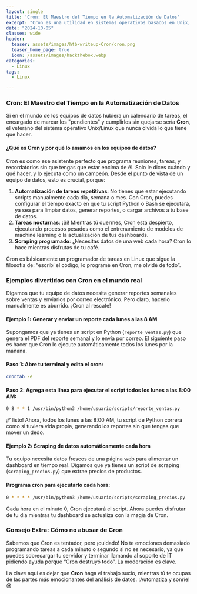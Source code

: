 ```yaml
---
layout: single
title: 'Cron: El Maestro del Tiempo en la Automatización de Datos'
excerpt: "Cron es una utilidad en sistemas operativos basados en Unix, como Linux, que se utiliza para automatizar la ejecución de tareas repetitivas en intervalos específicos de tiempo. Estas tareas, conocidas como jobs, pueden ser comandos o scripts que se programan para ejecutarse a intervalos regulares, como cada minuto, hora, día, semana o mes. El servicio cron se ejecuta en segundo plano y verifica si hay tareas programadas para ejecutarse en el momento correspondiente."
date: "2024-10-05"
classes: wide
header:
  teaser: assets/images/htb-writeup-Cron/cron.png
  teaser_home_page: true
  icon: /assets/images/hackthebox.webp
categories:
  - Linux
tags:  
  - Linux

---
```


### **Cron: El Maestro del Tiempo en la Automatización de Datos**

Si en el mundo de los equipos de datos hubiera un calendario de tareas, el encargado de marcar los "pendientes" y cumplirlos sin quejarse sería **Cron**, el veterano del sistema operativo Unix/Linux que nunca olvida lo que tiene que hacer.

#### **¿Qué es Cron y por qué lo amamos en los equipos de datos?**

Cron es como ese asistente perfecto que programa reuniones, tareas, y recordatorios sin que tengas que estar encima de él. Solo le dices cuándo y qué hacer, y lo ejecuta como un campeón. Desde el punto de vista de un equipo de datos, esto es crucial, porque:

1. **Automatización de tareas repetitivas**: No tienes que estar ejecutando scripts manualmente cada día, semana o mes. Con Cron, puedes configurar el tiempo exacto en que tu script Python o Bash se ejecutará, ya sea para limpiar datos, generar reportes, o cargar archivos a tu base de datos.
2. **Tareas nocturnas**: ¡Sí! Mientras tú duermes, Cron está despierto, ejecutando procesos pesados como el entrenamiento de modelos de machine learning o la actualización de tus dashboards.
3. **Scraping programado**: ¿Necesitas datos de una web cada hora? Cron lo hace mientras disfrutas de tu café.

Cron es básicamente un programador de tareas en Linux que sigue la filosofía de: “escribí el código, lo programé en Cron, me olvidé de todo”.

### **Ejemplos divertidos con Cron en el mundo real**

Digamos que tu equipo de datos necesita generar reportes semanales sobre ventas y enviarlos por correo electrónico. Pero claro, hacerlo manualmente es aburrido. ¡Cron al rescate!

#### **Ejemplo 1: Generar y enviar un reporte cada lunes a las 8 AM**

Supongamos que ya tienes un script en Python (`reporte_ventas.py`) que genera el PDF del reporte semanal y lo envía por correo. El siguiente paso es hacer que Cron lo ejecute automáticamente todos los lunes por la mañana.

#### Paso 1: Abre tu terminal y edita el cron:
```bash
crontab -e
```

#### Paso 2: Agrega esta línea para ejecutar el script todos los lunes a las 8:00 AM:
```bash
0 8 * * 1 /usr/bin/python3 /home/usuario/scripts/reporte_ventas.py
```

¡Y listo! Ahora, todos los lunes a las 8:00 AM, tu script de Python correrá como si tuviera vida propia, generando los reportes sin que tengas que mover un dedo.

#### **Ejemplo 2: Scraping de datos automáticamente cada hora**

Tu equipo necesita datos frescos de una página web para alimentar un dashboard en tiempo real. Digamos que ya tienes un script de scraping (`scraping_precios.py`) que extrae precios de productos.

#### Programa cron para ejecutarlo cada hora:
```bash
0 * * * * /usr/bin/python3 /home/usuario/scripts/scraping_precios.py
```

Cada hora en el minuto 0, Cron ejecutará el script. Ahora puedes disfrutar de tu día mientras tu dashboard se actualiza con la magia de Cron.

### **Consejo Extra: Cómo no abusar de Cron**

Sabemos que Cron es tentador, pero ¡cuidado! No te emociones demasiado programando tareas a cada minuto o segundo si no es necesario, ya que puedes sobrecargar tu servidor y terminar llamando al soporte de IT pidiendo ayuda porque “Cron destruyó todo”. La moderación es clave.

La clave aquí es dejar que **Cron** haga el trabajo sucio, mientras tú te ocupas de las partes más emocionantes del análisis de datos. ¡Automatiza y sonríe! 😎
